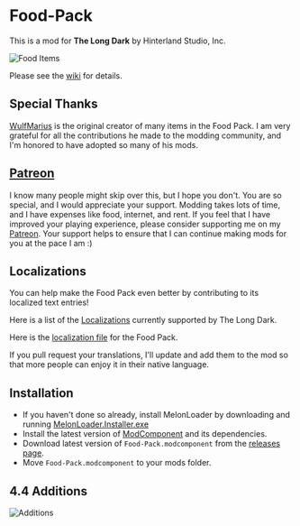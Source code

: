 # Food-Pack


This is a mod for **The Long Dark** by Hinterland Studio, Inc.

![Food Items](Images/showcase-all.png)

Please see the [wiki](https://github.com/ds5678/Food-Pack/wiki) for details.

## Special Thanks

[WulfMarius](https://github.com/WulfMarius) is the original creator of many items in the Food Pack. I am very grateful for all the contributions he made to the modding community, and I'm honored to have adopted so many of his mods.

## [Patreon](https://www.patreon.com/ds5678)

I know many people might skip over this, but I hope you don't. You are so special, and I would appreciate your support. Modding takes lots of time, and I have expenses like food, internet, and rent. If you feel that I have improved your playing experience, please consider supporting me on my [Patreon](https://www.patreon.com/ds5678). Your support helps to ensure that I can continue making mods for you at the pace I am :)

## Localizations

You can help make the Food Pack even better by contributing to its localized text entries!

Here is a list of the [Localizations](https://github.com/ds5678/ModComponent/wiki/Localizations) currently supported by The Long Dark.

Here is the [localization file](https://github.com/ds5678/Food-Pack/blob/master/Unity/Assets/Localization.json) for the Food Pack.

If you pull request your translations, I'll update and add them to the mod so that more people can enjoy it in their native language.

## Installation

* If you haven't done so already, install MelonLoader by downloading and running [MelonLoader.Installer.exe](https://github.com/HerpDerpinstine/MelonLoader/releases/latest/download/MelonLoader.Installer.exe)
* Install the latest version of [ModComponent](https://github.com/ds5678/ModComponent) and its dependencies.
* Download latest version of `Food-Pack.modcomponent` from the [releases page](https://github.com/ds5678/Food-Pack/releases/latest).
* Move `Food-Pack.modcomponent` to your mods folder.

## 4.4 Additions

![Additions](Images/additions.png)
